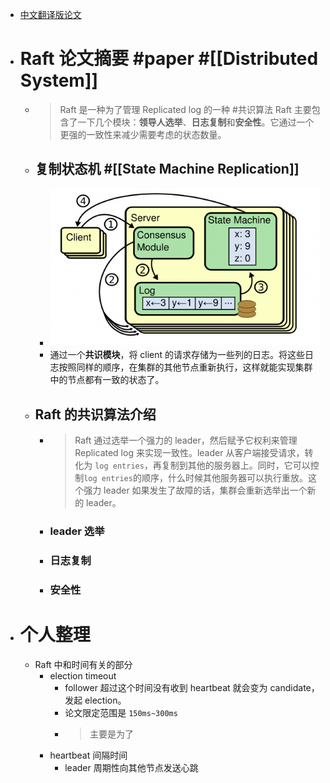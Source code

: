 - [中文翻译版论文](https://github.com/maemual/raft-zh_cn/blob/master/raft-zh_cn.md)
- # Raft 论文摘要 #paper #[[Distributed System]]
	- > Raft 是一种为了管理 Replicated log 的一种 #共识算法 Raft 主要包含了一下几个模块：**领导人选举**、**日志复制**和**安全性**。它通过一个更强的一致性来减少需要考虑的状态数量。
	- ## 复制状态机 #[[State Machine Replication]]
		- ![image.png](../assets/image_1655709613987_0.png)
		- 通过一个**共识模块**，将 client 的请求存储为一些列的日志。将这些日志按照同样的顺序，在集群的其他节点重新执行，这样就能实现集群中的节点都有一致的状态了。
	- ## Raft 的共识算法介绍
		- > Raft 通过选举一个强力的 leader，然后赋予它权利来管理 Replicated log 来实现一致性。leader 从客户端接受请求，转化为 `log entries`，再复制到其他的服务器上。同时，它可以控制`log entries`的顺序，什么时候其他服务器可以执行重放。这个强力 leader 如果发生了故障的话，集群会重新选举出一个新的 leader。
		- ### leader 选举
		- ### 日志复制
		- ### 安全性
- # 个人整理
	- Raft 中和时间有关的部分
		- election timeout
			- follower 超过这个时间没有收到 heartbeat 就会变为 candidate，发起 election。
			- 论文限定范围是 `150ms~300ms`
			- > 主要是为了
		- heartbeat 间隔时间
			- leader 周期性向其他节点发送心跳